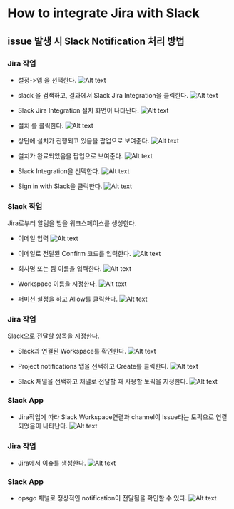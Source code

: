 # How to integrate Jira with Slack

## issue 발생 시 Slack Notification 처리 방법



### Jira 작업

* 설정->앱 을 선택한다.
![Alt text](image/1.png)

* slack 을 검색하고, 결과에서 Slack Jira Integration을 클릭한다.
![Alt text](image/2.png)

* Slack Jira Integration 설치 화면이 나타난다.
![Alt text](image/3.png)

* 설치 를 클릭한다.
![Alt text](image/4.png)

* 상단에 설치가 진행되고 있음을 팝업으로 보여준다.
![Alt text](image/5.png)

* 설치가 완료되었음을 팝업으로 보여준다.
![Alt text](image/6.png)

* Slack Integration을 선택한다.
![Alt text](image/7.png)

* Sign in with Slack을 클릭한다.
![Alt text](image/8.png)


### Slack 작업
Jira로부터 알림을 받을 워크스페이스를 생성한다.

* 이메일 입력
![Alt text](image/10.png)

* 이메일로 전달된 Confirm 코드를 입력한다.
![Alt text](image/11.png)

* 회사명 또는 팀 이름을 입력한다.
![Alt text](image/12.png)

* Workspace 이름을 지정한다.
![Alt text](image/13.png)

* 퍼미션 설정을 하고 Allow를 클릭한다.
![Alt text](image/14.png)

### Jira 작업
Slack으로 전달할 항목을 지정한다.

* Slack과 연결된 Workspace를 확인한다.
![Alt text](image/16.png)

* Project notifications 탭을 선택하고 Create를 클릭한다.
![Alt text](image/17.png)

* Slack 채널을 선택하고 채널로 전달할 때 사용할 토픽을 지정한다.
![Alt text](image/19.png)

### Slack App
* Jira작업에 따라 Slack Workspace연결과 channel이 Issue라는 토픽으로 연결 되었음이 나타난다.
![Alt text](image/20.png)

### Jira 작업
* Jira에서 이슈를 생성한다.
![Alt text](image/21.png)

### Slack App
* opsgo 채널로 정상적인 notification이 전달됨을 확인할 수 있다.
![Alt text](image/22.png)
